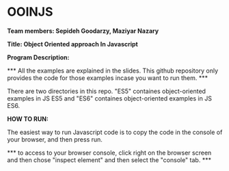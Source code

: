 # OOINJS

__Team members: Sepideh Goodarzy, Maziyar Nazary__

__Title: Object Oriented approach In Javascript__


__Program Description:__

*** All the examples are explained in the slides. This github repository only provides the code for those examples incase you want to run them. ***

There are two directories in this repo. "ES5" containes object-oriented examples in JS ES5 and "ES6" containes object-oriented examples in JS ES6.


__HOW TO RUN:__

The easiest way to run Javascript code is to copy the code in the console of your browser, and then press run.

*** to access to your browser console, click right on the browser screen and then chose "inspect element" and then select the "console" tab. ***
